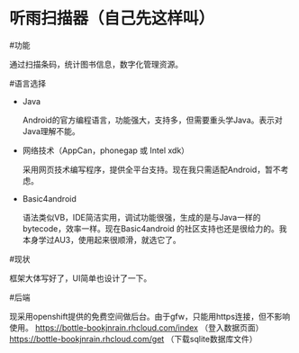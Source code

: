 听雨扫描器（自己先这样叫）
=======

#功能

  通过扫描条码，统计图书信息，数字化管理资源。

#语言选择

+ Java 

  Android的官方编程语言，功能强大，支持多，但需要重头学Java。表示对Java理解不能。

+ 网络技术（AppCan，phonegap 或 Intel xdk）  

  采用网页技术编写程序，提供全平台支持。现在我只需适配Android，暂不考虑。

+ Basic4android  

  语法类似VB，IDE简洁实用，调试功能很强，生成的是与Java一样的bytecode，效率一样。现在Basic4android  的社区支持也还是很给力的。我本身学过AU3，使用起来很顺滑，就选它了。


#现状

  框架大体写好了，UI简单也设计了一下。

#后端

  现采用openshift提供的免费空间做后台。由于gfw，只能用https连接，但不影响使用。
  https://bottle-bookjnrain.rhcloud.com/index （登入数据页面）
  https://bottle-bookjnrain.rhcloud.com/get （下载sqlite数据库文件）
  
